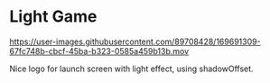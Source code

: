 # Light Game

https://user-images.githubusercontent.com/89708428/169691309-67fc748b-cbcf-45ba-b323-0585a459b13b.mov

Nice logo for launch screen with light effect, using shadowOffset.
